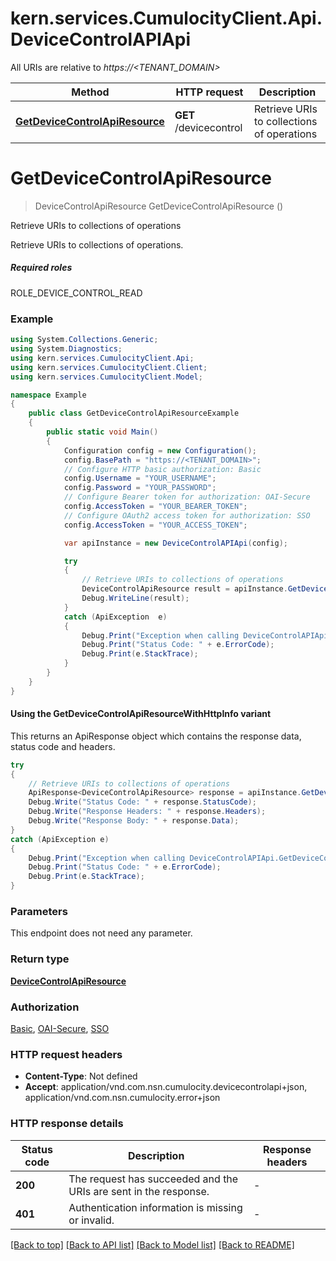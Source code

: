 # kern.services.CumulocityClient.Api.DeviceControlAPIApi

All URIs are relative to *https://<TENANT_DOMAIN>*

| Method | HTTP request | Description |
|--------|--------------|-------------|
| [**GetDeviceControlApiResource**](DeviceControlAPIApi.md#getdevicecontrolapiresource) | **GET** /devicecontrol | Retrieve URIs to collections of operations |

<a name="getdevicecontrolapiresource"></a>
# **GetDeviceControlApiResource**
> DeviceControlApiResource GetDeviceControlApiResource ()

Retrieve URIs to collections of operations

Retrieve URIs to collections of operations.  <section><h5>Required roles</h5> ROLE_DEVICE_CONTROL_READ </section> 

### Example
```csharp
using System.Collections.Generic;
using System.Diagnostics;
using kern.services.CumulocityClient.Api;
using kern.services.CumulocityClient.Client;
using kern.services.CumulocityClient.Model;

namespace Example
{
    public class GetDeviceControlApiResourceExample
    {
        public static void Main()
        {
            Configuration config = new Configuration();
            config.BasePath = "https://<TENANT_DOMAIN>";
            // Configure HTTP basic authorization: Basic
            config.Username = "YOUR_USERNAME";
            config.Password = "YOUR_PASSWORD";
            // Configure Bearer token for authorization: OAI-Secure
            config.AccessToken = "YOUR_BEARER_TOKEN";
            // Configure OAuth2 access token for authorization: SSO
            config.AccessToken = "YOUR_ACCESS_TOKEN";

            var apiInstance = new DeviceControlAPIApi(config);

            try
            {
                // Retrieve URIs to collections of operations
                DeviceControlApiResource result = apiInstance.GetDeviceControlApiResource();
                Debug.WriteLine(result);
            }
            catch (ApiException  e)
            {
                Debug.Print("Exception when calling DeviceControlAPIApi.GetDeviceControlApiResource: " + e.Message);
                Debug.Print("Status Code: " + e.ErrorCode);
                Debug.Print(e.StackTrace);
            }
        }
    }
}
```

#### Using the GetDeviceControlApiResourceWithHttpInfo variant
This returns an ApiResponse object which contains the response data, status code and headers.

```csharp
try
{
    // Retrieve URIs to collections of operations
    ApiResponse<DeviceControlApiResource> response = apiInstance.GetDeviceControlApiResourceWithHttpInfo();
    Debug.Write("Status Code: " + response.StatusCode);
    Debug.Write("Response Headers: " + response.Headers);
    Debug.Write("Response Body: " + response.Data);
}
catch (ApiException e)
{
    Debug.Print("Exception when calling DeviceControlAPIApi.GetDeviceControlApiResourceWithHttpInfo: " + e.Message);
    Debug.Print("Status Code: " + e.ErrorCode);
    Debug.Print(e.StackTrace);
}
```

### Parameters
This endpoint does not need any parameter.
### Return type

[**DeviceControlApiResource**](DeviceControlApiResource.md)

### Authorization

[Basic](../README.md#Basic), [OAI-Secure](../README.md#OAI-Secure), [SSO](../README.md#SSO)

### HTTP request headers

 - **Content-Type**: Not defined
 - **Accept**: application/vnd.com.nsn.cumulocity.devicecontrolapi+json, application/vnd.com.nsn.cumulocity.error+json


### HTTP response details
| Status code | Description | Response headers |
|-------------|-------------|------------------|
| **200** | The request has succeeded and the URIs are sent in the response. |  -  |
| **401** | Authentication information is missing or invalid. |  -  |

[[Back to top]](#) [[Back to API list]](../README.md#documentation-for-api-endpoints) [[Back to Model list]](../README.md#documentation-for-models) [[Back to README]](../README.md)

